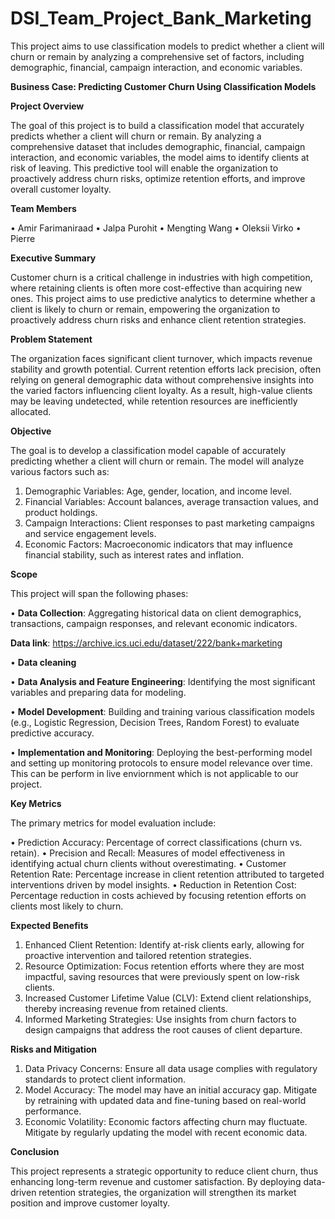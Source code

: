 # DSI_Team_Project_Bank_Marketing
This project aims to use classification models to predict whether a client will churn or remain by analyzing a comprehensive set of factors, including demographic, financial, campaign interaction, and economic variables.




**Business Case: Predicting Customer Churn Using Classification Models**

**Project Overview**

The goal of this project is to build a classification model that accurately predicts whether a client will churn or remain. By analyzing a comprehensive dataset that includes demographic, financial, campaign interaction, and economic variables, the model aims to identify clients at risk of leaving. This predictive tool will enable the organization to proactively address churn risks, optimize retention efforts, and improve overall customer loyalty.

**Team Members**

•	Amir Farimaniraad
•	Jalpa Purohit
•	Mengting Wang
•	Oleksii Virko
•	Pierre 

**Executive Summary**

Customer churn is a critical challenge in industries with high competition, where retaining clients is often more cost-effective than acquiring new ones. This project aims to use predictive analytics to determine whether a client is likely to churn or remain, empowering the organization to proactively address churn risks and enhance client retention strategies.

**Problem Statement**

The organization faces significant client turnover, which impacts revenue stability and growth potential. Current retention efforts lack precision, often relying on general demographic data without comprehensive insights into the varied factors influencing client loyalty. As a result, high-value clients may be leaving undetected, while retention resources are inefficiently allocated.

**Objective**

The goal is to develop a classification model capable of accurately predicting whether a client will churn or remain. The model will analyze various factors such as:

1.	Demographic Variables: Age, gender, location, and income level.
2.	Financial Variables: Account balances, average transaction values, and product holdings.
3.	Campaign Interactions: Client responses to past marketing campaigns and service engagement levels.
4.	Economic Factors: Macroeconomic indicators that may influence financial stability, such as interest rates and inflation.
   
**Scope**

This project will span the following phases:

•	**Data Collection**: Aggregating historical data on client demographics, transactions, campaign responses, and relevant economic indicators.

**Data link**: https://archive.ics.uci.edu/dataset/222/bank+marketing  

•	**Data cleaning**

•	**Data Analysis and Feature Engineering**: Identifying the most significant variables and preparing data for modeling.

•	**Model Development**: Building and training various classification models (e.g., Logistic Regression, Decision Trees, Random Forest) to evaluate predictive accuracy.

•	**Implementation and Monitoring**: Deploying the best-performing model and setting up monitoring protocols to ensure model relevance over time. This can be perform in live enviornment which is not applicable to our project.


**Key Metrics**

The primary metrics for model evaluation include:

•	Prediction Accuracy: Percentage of correct classifications (churn vs. retain).
•	Precision and Recall: Measures of model effectiveness in identifying actual churn clients without overestimating.
•	Customer Retention Rate: Percentage increase in client retention attributed to targeted interventions driven by model insights.
•	Reduction in Retention Cost: Percentage reduction in costs achieved by focusing retention efforts on clients most likely to churn.

**Expected Benefits**

1.	Enhanced Client Retention: Identify at-risk clients early, allowing for proactive intervention and tailored retention strategies.
2.	Resource Optimization: Focus retention efforts where they are most impactful, saving resources that were previously spent on low-risk clients.
3.	Increased Customer Lifetime Value (CLV): Extend client relationships, thereby increasing revenue from retained clients.
4.	Informed Marketing Strategies: Use insights from churn factors to design campaigns that address the root causes of client departure.
   
**Risks and Mitigation**

1.	Data Privacy Concerns: Ensure all data usage complies with regulatory standards to protect client information.
2.	Model Accuracy: The model may have an initial accuracy gap. Mitigate by retraining with updated data and fine-tuning based on real-world performance.
3.	Economic Volatility: Economic factors affecting churn may fluctuate. Mitigate by regularly updating the model with recent economic data.
   
**Conclusion**

This project represents a strategic opportunity to reduce client churn, thus enhancing long-term revenue and customer satisfaction. By deploying data-driven retention strategies, the organization will strengthen its market position and improve customer loyalty.
